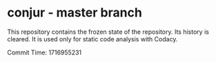 # conjur - master branch

This repository contains the frozen state of the repository.
Its history is cleared. It is used only for static code
analysis with Codacy.

Commit Time: 1716955231